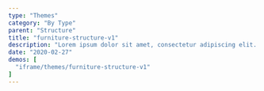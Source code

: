 ```yaml
---
type: "Themes"
category: "By Type"
parent: "Structure"
title: "furniture-structure-v1"
description: "Lorem ipsum dolor sit amet, consectetur adipiscing elit. Nunc tempus laoreet leo sit amet iaculis."
date: "2020-02-27"
demos: [
  "iframe/themes/furniture-structure-v1"
]
---
```

